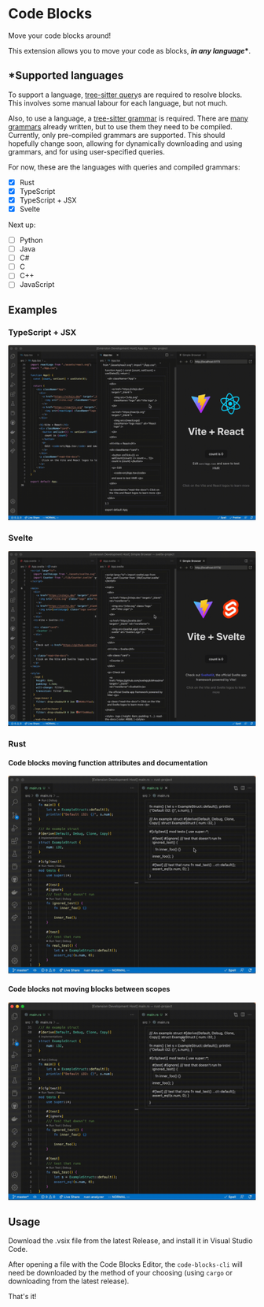 # Code Blocks

Move your code blocks around!

This extension allows you to move your code as blocks, **_in any language_\***.

## \*Supported languages

To support a language, [tree-sitter query](https://tree-sitter.github.io/tree-sitter/using-parsers#query-syntax)s are required to resolve blocks. This involves some manual
labour for each language, but not much.

Also, to use a language, a [tree-sitter grammar](https://tree-sitter.github.io/tree-sitter/creating-parsers#the-grammar-dsl) is required. There are [many grammars](https://github.com/tree-sitter) already written, but to use them they need to be compiled. Currently, only pre-compiled grammars
are supported. This should hopefully change soon, allowing for dynamically downloading and using grammars,
and for using user-specified queries.

For now, these are the languages with queries and compiled grammars:

- [x] Rust
- [x] TypeScript
- [x] TypeScript + JSX
- [x] Svelte

Next up:

- [ ] Python
- [ ] Java
- [ ] C#
- [ ] C
- [ ] C++
- [ ] JavaScript

## Examples

### TypeScript + JSX

![example](./assets/Code-Blocks-Demo-9.gif)

### Svelte

![example](./assets/Code-Blocks-Demo-10.gif)

### Rust

#### Code blocks moving function attributes and documentation

![example](./assets/Code-Blocks-Demo-8.gif)

#### Code blocks not moving blocks between scopes

![example](./assets/Code-Blocks-Demo-7.gif)

## Usage

Download the .vsix file from the latest Release, and install it in Visual Studio Code.

After opening a file with the Code Blocks Editor, the `code-blocks-cli` will need be downloaded
by the method of your choosing (using `cargo` or downloading from the latest release).

That's it!
